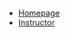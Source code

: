 * [Homepage](http://www.math.illinois.edu/Courses/math461-summer12.html)
* [Instructor](http://www.math.uiuc.edu/People/stolarsky.html)